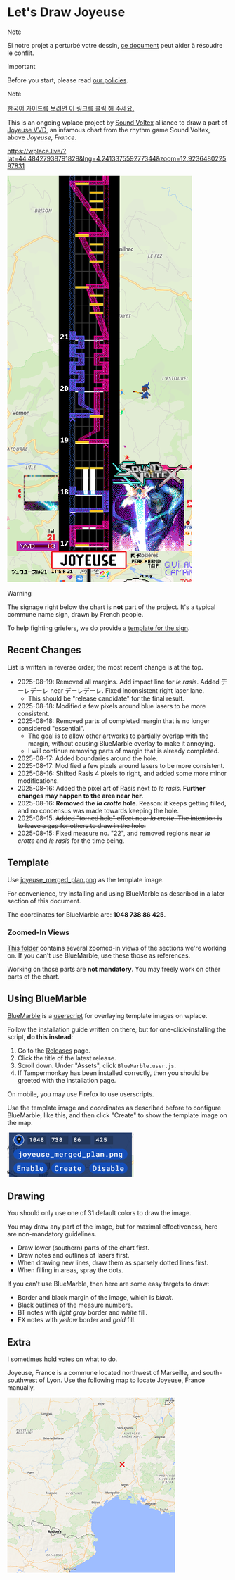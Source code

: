 # Let's Draw Joyeuse

> [!NOTE]
> Si notre projet a perturbé votre dessin, [ce document](./CONFLICT.md) peut aider à résoudre le conflit.

> [!IMPORTANT]
> Before you start, please read [our policies](./POLICY.md).

> [!NOTE]
> [한국어 가이드를 보려면 이 링크를 클릭 해 주세요.](./README.ko.md)

This is an ongoing wplace project by [Sound Voltex](https://wplace.live/join?id=01989f5c-68ff-7a63-8f28-d965e94dbab1) alliance to draw a part of [Joyeuse VVD](https://youtu.be/g8KqV90aeg8?t=26s), an infamous chart from the rhythm game Sound Voltex, above *Joyeuse, France*.

<https://wplace.live/?lat=44.48427938791829&lng=4.241337559277344&zoom=12.923648022597831>

![Birds-eye View Image](./doc/main.png)

> [!WARNING]
> The signage right below the chart is **not** part of the project.
> It's a typical commune name sign, drawn by French people.
>
> To help fighting griefers, we do provide a [template for the sign](./partial/sign.png).

## Recent Changes

List is written in reverse order; the most recent change is at the top.

- 2025-08-19: Removed all margins. Add impact line for *le rasis*. Added デーレデーレ near デーレデーレ. Fixed inconsistent right laser lane.
  - This should be "release candidate" for the final result.
- 2025-08-18: Modified a few pixels around blue lasers to be more consistent.
- 2025-08-18: Removed parts of completed margin that is no longer considered "essential".
  - The goal is to allow other artworks to partially overlap with the margin, without causing BlueMarble overlay to make it annoying.
  - I will continue removing parts of margin that is already completed.
- 2025-08-17: Added boundaries around the hole.
- 2025-08-17: Modified a few pixels around lasers to be more consistent.
- 2025-08-16: Shifted Rasis 4 pixels to right, and added some more minor modifications.
- 2025-08-16: Added the pixel art of Rasis next to *le rasis*. **Further changes may happen to the area near her.**
- 2025-08-16: **Removed the *la crotte* hole**. Reason: it keeps getting filled, and no concensus was made towards keeping the hole.
- 2025-08-15: ~~Added "torned hole" effect near *la crotte*. The intention is to leave a gap for others to draw in the hole.~~
- 2025-08-15: Fixed measure no. "22", and removed regions near *la crotte* and *le rasis* for the time being.

## Template

Use [joyeuse_merged_plan.png](./joyeuse_merged_plan.png) as the template image.

For convenience, try installing and using BlueMarble as described in a later section of this document.

The coordinates for BlueMarble are: **1048 738 86 425**.

### Zoomed-In Views

[This folder](./doc/zoom-in/) contains several zoomed-in views of the sections we're working on.
If you can't use BlueMarble, use these those as references.

Working on those parts are **not mandatory**. You may freely work on other parts of the chart.

## Using BlueMarble

[BlueMarble](https://github.com/SwingTheVine/Wplace-BlueMarble) is a [userscript](https://en.wikipedia.org/wiki/Userscript) for overlaying template images on wplace.

Follow the installation guide written on there, but for one-click-installing the script, **do this instead**:

1. Go to the [Releases](https://github.com/SwingTheVine/Wplace-BlueMarble/releases) page.
2. Click the title of the latest release.
3. Scroll down. Under "Assets", click `BlueMarble.user.js`.
4. If Tampermonkey has been installed correctly, then you should be greeted with the installation page.

On mobile, you may use Firefox to use userscripts.

Use the template image and coordinates as described before to configure BlueMarble, like this, and then click "Create" to show the template image on the map.

![Configuring BlueMarble](./doc/bluemarble.png)

## Drawing

You should only use one of 31 default colors to draw the image.

You may draw any part of the image, but for maximal effectiveness, here are non-mandatory guidelines.

- Draw lower (southern) parts of the chart first.
- Draw notes and outlines of lasers first.
- When drawing new lines, draw them as sparsely dotted lines first.
- When filling in areas, spray the dots.

If you can't use BlueMarble, then here are some easy targets to draw:

- Border and black margin of the image, which is *black*.
- Black outlines of the measure numbers.
- BT notes with *light gray* border and *white* fill.
- FX notes with *yellow* border and *gold* fill.

## Extra

I sometimes hold [votes](./VOTE.md) on what to do.

Joyeuse, France is a commune located northwest of Marseille, and south-southwest of Lyon.
Use the following map to locate Joyeuse, France manually.

![Location of Joyeuse, France](./doc/location.png)
